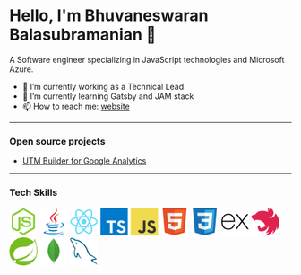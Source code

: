 # Hello, I'm Bhuvaneswaran Balasubramanian 👋

A Software engineer specializing in JavaScript technologies and Microsoft Azure.

- 🔭 I’m currently working as a Technical Lead
- 🌱 I’m currently learning Gatsby and JAM stack
- 📫 How to reach me: <a href="https://www.bhuvaneswaran.com">website</a>

---

### Open source projects

- <a href="https://utmbuilderga.netlify.app">UTM Builder for Google Analytics</a>

---
### Tech Skills
 <div class="tools-icon">
  <img
    src="https://raw.githubusercontent.com/devicons/devicon/master/icons/nodejs/nodejs-original.svg"
    alt="nodejs"
    width="50px"
    height="50px"
  />
  <img
    src="https://raw.githubusercontent.com/devicons/devicon/master/icons/java/java-original.svg"
    alt="java"
    width="50px"
    height="50px"
  />
  <img
    src="https://raw.githubusercontent.com/devicons/devicon/master/icons/react/react-original.svg"
    alt="react"
    width="50px"
    height="50px"
  />
  <img
    src="https://raw.githubusercontent.com/devicons/devicon/master/icons/typescript/typescript-original.svg"
    alt="typescript"
    width="50px"
    height="50px"
  />
  <img
    src="https://raw.githubusercontent.com/devicons/devicon/master/icons/javascript/javascript-original.svg"
    alt="javascript"
    width="50px"
    height="50px"
  />
  <img
    src="https://raw.githubusercontent.com/devicons/devicon/master/icons/html5/html5-original.svg"
    alt="html5"
    width="50px"
    height="50px"
  />
  <img
    src="https://raw.githubusercontent.com/devicons/devicon/master/icons/css3/css3-original.svg"
    alt="css3"
    width="50px"
    height="50px"
  />
  <img
    src="https://raw.githubusercontent.com/devicons/devicon/master/icons/express/express-original.svg"
    alt="css3"
    width="50px"
    height="50px"
  />
  <img
    src="https://raw.githubusercontent.com/devicons/devicon/master/icons/nestjs/nestjs-plain.svg"
    alt="nestjs"
    width="50px"
    height="50px"
  />
  <img
    src="https://raw.githubusercontent.com/devicons/devicon/master/icons/spring/spring-original.svg"
    alt="spring"
    width="50px"
    height="50px"
  />
  <img
    src="https://raw.githubusercontent.com/devicons/devicon/master/icons/mongodb/mongodb-original.svg"
    alt="mongodb"
    width="50px"
    height="50px"
  />
  <img
    src="https://raw.githubusercontent.com/devicons/devicon/master/icons/mysql/mysql-original.svg"
    alt="mysql"
    width="50px"
    height="50px"
  />
</div>

